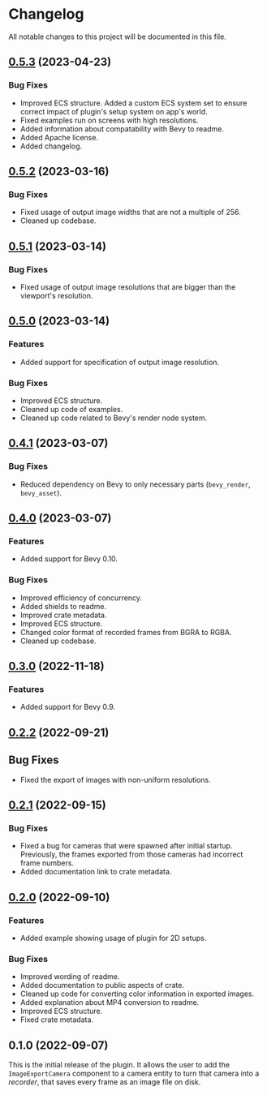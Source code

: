 # Changelog

All notable changes to this project will be documented in this file.

## [0.5.3](https://github.com/paulkre/bevy_image_export/compare/v0.5.2...v0.5.3) (2023-04-23)

### Bug Fixes

- Improved ECS structure. Added a custom ECS system set to ensure correct impact of plugin's setup system on app's world.
- Fixed examples run on screens with high resolutions.
- Added information about compatability with Bevy to readme.
- Added Apache license.
- Added changelog.

## [0.5.2](https://github.com/paulkre/bevy_image_export/compare/v0.5.1...v0.5.2) (2023-03-16)

### Bug Fixes

- Fixed usage of output image widths that are not a multiple of 256.
- Cleaned up codebase.

## [0.5.1](https://github.com/paulkre/bevy_image_export/compare/v0.5.0...v0.5.1) (2023-03-14)

### Bug Fixes

- Fixed usage of output image resolutions that are bigger than the viewport's resolution.

## [0.5.0](https://github.com/paulkre/bevy_image_export/compare/v0.4.1...v0.5.0) (2023-03-14)

### Features

- Added support for specification of output image resolution.

### Bug Fixes

- Improved ECS structure.
- Cleaned up code of examples.
- Cleaned up code related to Bevy's render node system.

## [0.4.1](https://github.com/paulkre/bevy_image_export/compare/v0.4.0...v0.4.1) (2023-03-07)

### Bug Fixes

- Reduced dependency on Bevy to only necessary parts (`bevy_render`, `bevy_asset`).

## [0.4.0](https://github.com/paulkre/bevy_image_export/compare/v0.3.0...v0.4.0) (2023-03-07)

### Features

- Added support for Bevy 0.10.

### Bug Fixes

- Improved efficiency of concurrency.
- Added shields to readme.
- Improved crate metadata.
- Improved ECS structure.
- Changed color format of recorded frames from BGRA to RGBA.
- Cleaned up codebase.

## [0.3.0](https://github.com/paulkre/bevy_image_export/compare/v0.2.2...v0.3.0) (2022-11-18)

### Features

- Added support for Bevy 0.9.

## [0.2.2](https://github.com/paulkre/bevy_image_export/compare/v0.2.1...v0.2.2) (2022-09-21)

## Bug Fixes

- Fixed the export of images with non-uniform resolutions.

## [0.2.1](https://github.com/paulkre/bevy_image_export/compare/v0.2.0...v0.2.1) (2022-09-15)

### Bug Fixes

- Fixed a bug for cameras that were spawned after initial startup. Previously, the frames exported from those cameras had incorrect frame numbers.
- Added documentation link to crate metadata.

## [0.2.0](https://github.com/paulkre/bevy_image_export/compare/v0.1.0...v0.2.0) (2022-09-10)

### Features

- Added example showing usage of plugin for 2D setups.

### Bug Fixes

- Improved wording of readme.
- Added documentation to public aspects of crate.
- Cleaned up code for converting color information in exported images.
- Added explanation about MP4 conversion to readme.
- Improved ECS structure.
- Fixed crate metadata.

## 0.1.0 (2022-09-07)

This is the initial release of the plugin. It allows the user to add the `ImageExportCamera` component to a camera entity to turn that camera into a _recorder_, that saves every frame as an image file on disk.
